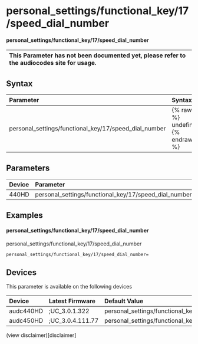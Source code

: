 ﻿---
description: personal_settings/functional_key/17/speed_dial_number
search: false
---

# personal_settings/functional_key/17/speed_dial_number

#### personal_settings/functional_key/17/speed_dial_number


| This Parameter has not been documented yet, please refer to the audiocodes site for usage.  |
| :--- |

## Syntax
| Parameter | Syntax |
| :--- | :--- |
|personal_settings/functional_key/17/speed_dial_number | {% raw %} undefined {% endraw %} |

## Parameters
|Device|Parameter|value|Description|
|:---|:---|:---|:---|
| 440HD | personal_settings/functional_key/17/speed_dial_number |  |  |

## Examples
#### personal_settings/functional_key/17/speed_dial_number

personal_settings/functional_key/17/speed_dial_number

```
personal_settings/functional_key/17/speed_dial_number=
```

## Devices
This parameter is available on the following devices

| Device | Latest Firmware | Default Value |
|:---|:---|:---|
| audc440HD | ;UC_3.0.1.322 | personal_settings/functional_key/17/speed_dial_number= 
| audc450HD | ;UC_3.0.4.111.77 | personal_settings/functional_key/17/speed_dial_number= 

(view disclaimer)[disclaimer]
